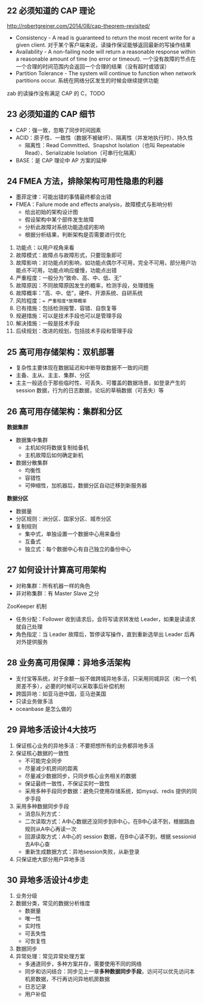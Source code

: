## 22 必须知道的 CAP 理论
http://robertgreiner.com/2014/08/cap-theorem-revisited/
- Consistency - A read is guaranteed to return the most recent write for a given client.
  对于某个客户端来说，读操作保证能够返回最新的写操作结果
- Availability - A non-failing node will return a reasonable response within a reasonable amount of time (no error or timeout).
  一个没有故障的节点在一个合理的时间范围内会返回一个合理的结果（没有超时或错误）
- Partition Tolerance - The system will continue to function when network partitions occur.
  系统在网络分区发生的时候会继续提供功能

zab 的读操作没有满足 CAP 的 C，TODO

## 23 必须知道的 CAP 细节
- CAP：强一致，忽略了同步时间因素
- ACID：原子性、一致性（数据不被破坏）、隔离性（并发地执行时）、持久性
  - 隔离性：Read Committed、Snapshot Isolation（也叫 Repeatable Read）、Serializable Isolation（可串行化隔离）
- BASE：是 CAP 理论中 AP 方案的延伸

## 24 FMEA 方法，排除架构可用性隐患的利器
- 墨菲定律：可能出错的事情最终都会出错
- FMEA：Failure mode and effects analysis，故障模式与影响分析
  - 给出初始的架构设计图
  - 假设架构中某个部件发生故障
  - 分析此故障对系统功能造成的影响
  - 根据分析结果，判断架构是否需要进行优化
1. 功能点：以用户视角来看
1. 故障模式：故障点与故障形式，只要现象即可
1. 故障影响：对功能点的影响，如功能点偶尔不可用，完全不可用，部分用户功能点不可用，功能点响应缓慢，功能点出错
1. 严重程度：一般分为“致命、高、中、低、无”
1. 故障原因：不同故障原因发生的概率，检测手段，处理措施
1. 故障概率：“高、中、低”，硬件、开源系统、自研系统
1. 风险程度：`= 严重程度*故障概率`
1. 已有措施：包括检测报警、容错、自恢复等
1. 规避措施：可以是技术手段也可以是管理手段
1. 解决措施：一般是技术手段
1. 后续规划：改进的规划，包括技术手段和管理手段

## 25 高可用存储架构：双机部署
- 复杂性主要体现在数据延迟和中断导致数据不一致的问题
- 主备、主从、主主、集群、分区
- 主主一般适合于那些临时性、可丢失、可覆盖的数据场景，如登录产生的 session 数据，行为的日志数据，论坛的草稿数据（可丢失）等

## 26 高可用存储架构：集群和分区
**数据集群**
- 数据集中集群
  - 主机如何将数据复制给备机
  - 主机故障后如何确定新机
- 数据分散集群
  - 均衡性
  - 容错性
  - 可伸缩性，加机器后，数据分区自动迁移到新服务器

**数据分区**
- 数据量
- 分区规则：洲分区、国家分区、城市分区
- 复制规则
  - 集中式，单独设置一个数据中心用来备份
  - 互备式
  - 独立式：每个数据中心有自己独立的备份中心

## 27 如何设计计算高可用架构
- 对称集群：所有机器一样的角色
- 非对称集群：有 Master Slave 之分

ZooKeeper 机制
- 任务分配：Follower 收到请求后，会将写请求转发给 Leader，如果是读请求就自己处理
- 角色指定：当 Leader 故障后，暂停读写操作，直到重新选举出 Leader 后再对外提供服务

## 28 业务高可用保障：异地多活架构
- 支付宝等系统，对于余额一般不做跨城异地多活，只采用同城异区（和一个机房差不多），必要的时候可以采取事后补偿机制
- 跨国异地：如亚马逊中国，亚马逊美国
- 只读业务做多活
- oceanbase 是怎么做的

## 29 异地多活设计4大技巧
1. 保证核心业务的异地多活：不要把想所有的业务都异地多活
1. 保证核心数据的一致性
   - 不可能完全同步
   - 尽量减少机房间的距离
   - 尽量减少数据同步，只同步核心业务相关的数据
   - 保证最终一致性，不保证实时一致性
   - 采用多种手段同步数据：避免只使用存储系统，如mysql、redis 提供的同步手段
1. 采用多种数据同步手段
   - 消息队列方式：
   - 二次读取方式：A中心数据还没同步到B中心，在B中心读不到，根据路由规则从A中心再读一次
   - 回源读取方式：A中心的 session 数据，在B中心读不到，根据 sessionid 去A中心查
   - 重新生成数据方式：异地session失败，从新登录
1. 只保证绝大部分用户异地多活

## 30 异地多活设计4步走
1. 业务分级
1. 数据分类，常见的数据分析维度
   - 数据量
   - 唯一性
   - 实时性
   - 可丢失性
   - 可恢复性
1. 数据同步
1. 异常处理：常见异常处理方案
   - 多通道同步，多种方案并存，需要使用不同的网络
   - 同步和访问结合：同步见上一章**多种数据同步手段**，访问可以优先访问本机房数据，不行再访问异地机房数据
   - 日志记录
   - 用户补偿
